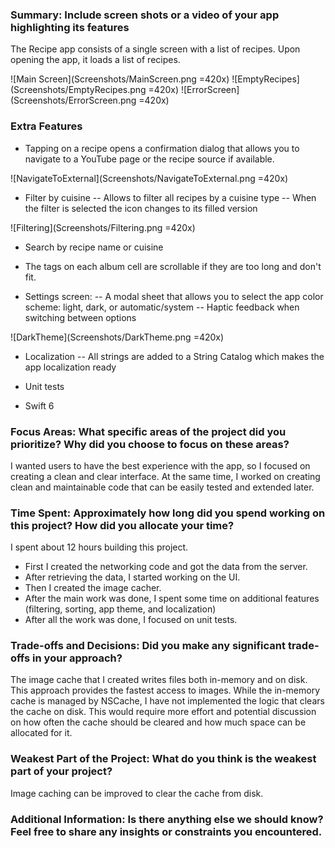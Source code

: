 ### Summary: Include screen shots or a video of your app highlighting its features

The Recipe app consists of a single screen with a list of recipes. Upon opening the app, it loads a list of recipes. 

![Main Screen](Screenshots/MainScreen.png =420x)
![EmptyRecipes](Screenshots/EmptyRecipes.png =420x)
![ErrorScreen](Screenshots/ErrorScreen.png =420x)

### Extra Features

- Tapping on a recipe opens a confirmation dialog that allows you to navigate to a YouTube page or the recipe source if available.

![NavigateToExternal](Screenshots/NavigateToExternal.png =420x)

- Filter by cuisine
-- Allows to filter all recipes by a cuisine type
-- When the filter is selected the icon changes to its filled version

![Filtering](Screenshots/Filtering.png =420x)

- Search by recipe name or cuisine

- The tags on each album cell are scrollable if they are too long and don't fit.

- Settings screen:
-- A modal sheet that allows you to select the app color scheme: light, dark, or automatic/system
-- Haptic feedback when switching between options

![DarkTheme](Screenshots/DarkTheme.png =420x)

- Localization
-- All strings are added to a String Catalog which makes the app localization ready

- Unit tests

- Swift 6

### Focus Areas: What specific areas of the project did you prioritize? Why did you choose to focus on these areas?

I wanted users to have the best experience with the app, so I focused on creating a clean and clear interface. At the same time, I worked on creating clean and maintainable code that can be easily tested and extended later.


### Time Spent: Approximately how long did you spend working on this project? How did you allocate your time?

I spent about 12 hours building this project.
- First I created the networking code and got the data from the server.
- After retrieving the data, I started working on the UI.
- Then I created the image cacher.
- After the main work was done, I spent some time on additional features (filtering, sorting, app theme, and localization)
- After all the work was done, I focused on unit tests.

### Trade-offs and Decisions: Did you make any significant trade-offs in your approach?

The image cache that I created writes files both in-memory and on disk. This approach provides the fastest access to images. While the in-memory cache is managed by NSCache, I have not implemented the logic that clears the cache on disk. This would require more effort and potential discussion on how often the cache should be cleared and how much space can be allocated for it.

### Weakest Part of the Project: What do you think is the weakest part of your project?
Image caching can be improved to clear the cache from disk.

### Additional Information: Is there anything else we should know? Feel free to share any insights or constraints you encountered.

